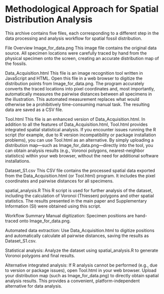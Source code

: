 # Methodological Approach for Spatial Distribution Analysis
This archive contains five files, each corresponding to a different step in the data processing and analysis workflow for spatial fossil distribution.

File Overview
Image_for_data.png
This image file contains the original data source. All specimen locations were carefully traced by hand from the physical specimen onto the screen, creating an accurate distribution map of the fossils.

Data_Acquisition.html
This file is an image recognition tool written in JavaScript and HTML. Open this file in a web browser to digitize the distribution points from Image_for_data.png. The program accurately converts the traced locations into pixel coordinates and, most importantly, automatically measures the pairwise distances between all specimens in the illustration. This automated measurement replaces what would otherwise be a prohibitively time-consuming manual task. The resulting data are saved as a CSV file.

Tool.html
This file is an enhanced version of Data_Acquisition.html. In addition to all the features of Data_Acquisition.html, Tool.html provides integrated spatial statistical analysis. If you encounter issues running the R script (for example, due to R version incompatibility or package installation problems), you can use Tool.html as an alternative. By simply uploading a distribution map—such as Image_for_data.png—directly into the tool, you can obtain analysis results (e.g., Voronoi polygons, nearest-neighbor statistics) within your web browser, without the need for additional software installations.

Dataset_S1.csv
This CSV file contains the processed spatial data exported from the Data_Acquisition.html (or Tool.html) program. It includes the pixel coordinates and pairwise distances for all specimens.

spatial_analysis.R
This R script is used for further analysis of the dataset, including the calculation of Voronoi (Thiessen) polygons and other spatial statistics. The results presented in the main paper and Supplementary Information (SI) were obtained using this script.

Workflow Summary
Manual digitization:
Specimen positions are hand-traced onto Image_for_data.png.

Automated data extraction:
Use Data_Acquisition.html to digitize positions and automatically calculate all pairwise distances, saving the results as Dataset_S1.csv.

Statistical analysis:
Analyze the dataset using spatial_analysis.R to generate Voronoi polygons and final results.

Alternative integrated analysis:
If R analysis cannot be performed (e.g., due to version or package issues), open Tool.html in your web browser. Upload your distribution map (such as Image_for_data.png) to directly obtain spatial analysis results. This provides a convenient, platform-independent alternative for data analysis.
